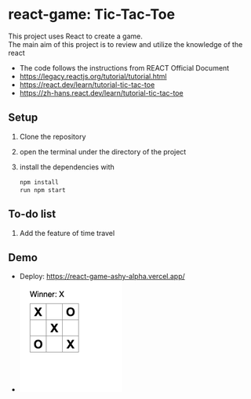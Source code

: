 # react-game: Tic-Tac-Toe
 This project uses React to create a game.  
 The main aim of this project is to review and utilize the knowledge of the react   

* The code follows the instructions from REACT Official Document
* https://legacy.reactjs.org/tutorial/tutorial.html
* https://react.dev/learn/tutorial-tic-tac-toe
* https://zh-hans.react.dev/learn/tutorial-tic-tac-toe

## Setup 
1. Clone the repository
2. open the terminal under the directory of the project
3. install the dependencies with
   
   ```
   npm install
   run npm start
   ```
## To-do list
1. Add the feature of time travel

## Demo
- Deploy: https://react-game-ashy-alpha.vercel.app/
- ![Example](https://github.com/Emmeline1101/react-game/blob/main/example.png)

